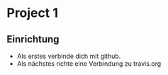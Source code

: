 # Project 1

## Einrichtung

- Als erstes verbinde dich mit github.
- Als nächstes richte eine Verbindung zu travis.org
